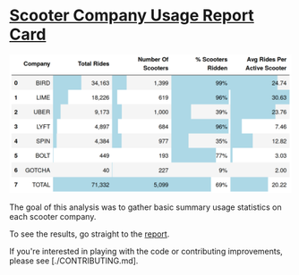 # [Scooter Company Usage Report Card][report]
[![Scooter Company Usage Report Card]][report]

The goal of this analysis was to gather basic summary usage statistics on each scooter company.

To see the results, go straight to the [report].

If you're interested in playing with the code or contributing improvements, please see [./CONTRIBUTING.md].


[report]: ./scooter-report-card.html
[Scooter Company Usage Report Card]: ./scooter-report-card.png
